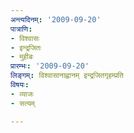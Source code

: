 ```yaml
---
अन्त्यदिनम्: '2009-09-20'
पात्राणि:
- विश्वासः
- इन्द्रजितः
- मुहीबः
प्रारम्भः: '2009-09-20'
लिङ्गम्: विश्वासानाह्वानम् इन्द्रजितगृहम्प्रति
विषयः:
- व्याजः
- सत्यम्

---
```

